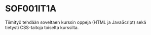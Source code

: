 # SOF001IT1A
Tiimityö tehdään soveltaen kurssin oppeja (HTML ja JavaScript) sekä tietysti CSS-taitoja toiselta kurssilta.
